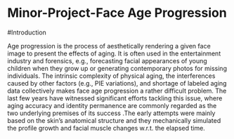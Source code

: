 # Minor-Project-Face Age Progression

#Introduction

Age progression is the process of aesthetically rendering a given face
image to present the effects of aging. It is often used in the entertainment
industry and forensics, e.g., forecasting facial appearances of young
children when they grow up or generating contemporary photos for missing
individuals. The intrinsic complexity of physical aging, the interferences
caused by other factors (e.g., PIE variations), and shortage of labeled
aging data collectively makes face age progression a rather difficult
problem. The last few years have witnessed significant efforts tackling this
issue, where aging accuracy and identity permanence are commonly
regarded as the two underlying premises of its success .The early attempts
were mainly based on the skin’s anatomical structure and they
mechanically simulated the profile growth and facial muscle changes w.r.t.
the elapsed time.
